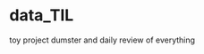  # data_TIL
toy project dumster and daily review of everything
 
 
 
 
  
   
 
    
 
 
 
  
 
 
 
 
 
 
 
 
  
 
 
